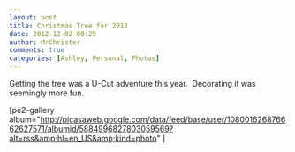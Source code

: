 ```yaml
---
layout: post
title: Christmas Tree for 2012
date: 2012-12-02 00:29
author: MrChrister
comments: true
categories: [Ashley, Personal, Photos]
---
```

Getting the tree was a U-Cut adventure this year.  Decorating it was seemingly more fun.

[pe2-gallery album="http://picasaweb.google.com/data/feed/base/user/108001626876662627571/albumid/5884996827803059569?alt=rss&amp;hl=en_US&amp;kind=photo" ]

